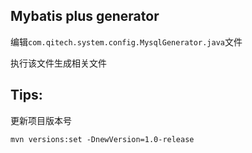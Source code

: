 
## Mybatis plus generator

编辑`com.qitech.system.config.MysqlGenerator.java`文件


执行该文件生成相关文件


## Tips:

更新项目版本号

    mvn versions:set -DnewVersion=1.0-release
